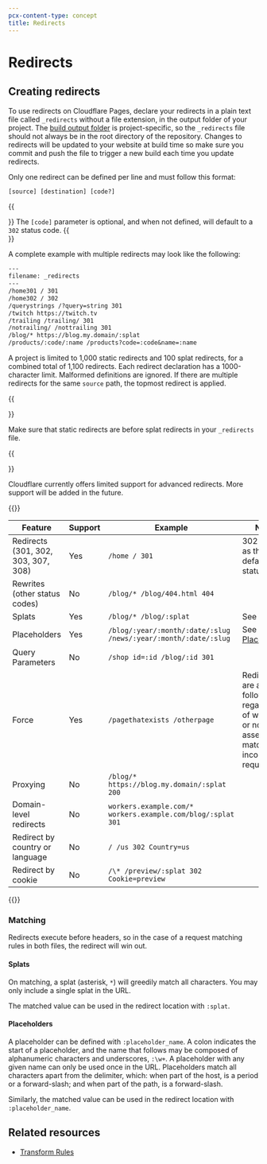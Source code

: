 ```yaml
---
pcx-content-type: concept
title: Redirects
---
```


# Redirects

## Creating redirects

To use redirects on Cloudflare Pages, declare your redirects in a plain text file called `_redirects` without a file extension, in the output folder of your project. The [build output folder](/pages/platform/build-configuration/) is project-specific, so the `_redirects` file should not always be in the root directory of the repository. Changes to redirects will be updated to your website at build time so make sure you commit and push the file to trigger a new build each time you update redirects.

Only one redirect can be defined per line and must follow this format:

```txt
[source] [destination] [code?]
```

{{<Aside heading="Status Code">}}
The `[code]` parameter is optional, and when not defined, will default to a `302` status code.
{{</Aside>}}

A complete example with multiple redirects may look like the following:

```txt
---
filename: _redirects
---
/home301 / 301
/home302 / 302
/querystrings /?query=string 301
/twitch https://twitch.tv
/trailing /trailing/ 301
/notrailing/ /nottrailing 301
/blog/* https://blog.my.domain/:splat
/products/:code/:name /products?code=:code&name=:name
```

A project is limited to 1,000 static redirects and 100 splat redirects, for a combined total of 1,100 redirects. Each redirect declaration has a 1000-character limit. Malformed definitions are ignored. If there are multiple redirects for the same `source` path, the topmost redirect is applied.

{{<Aside type= "note">}}

Make sure that static redirects are before splat redirects in your `_redirects` file.

{{</Aside>}}

Cloudflare currently offers limited support for advanced redirects. More support will be added in the future.

{{<table-wrap>}}

| Feature                             | Support | Example                                                         | Notes                                                                                             |
| ----------------------------------- | ------- | --------------------------------------------------------------- | ------------------------------------------------------------------------------------------------- |
| Redirects (301, 302, 303, 307, 308) | Yes     | `/home / 301`                                                   | 302 is used as the default status code                                                            |
| Rewrites (other status codes)       | No      | `/blog/* /blog/404.html 404`                                    |                                                                                                   |
| Splats                              | Yes     | `/blog/* /blog/:splat`                                          | See [Splats](#splats)                                                                             |
| Placeholders                        | Yes     | `/blog/:year/:month/:date/:slug /news/:year/:month/:date/:slug` | See [Placeholders](#placeholders)                                                                 |
| Query Parameters                    | No      | `/shop id=:id /blog/:id 301`                                    |                                                                                                   |
| Force                               | Yes     | `/pagethatexists /otherpage`                                    | Redirects are always followed, regardless of whether or not an asset matches the incoming request |
| Proxying                            | No      | `/blog/* https://blog.my.domain/:splat 200`                     |                                                                                                   |
| Domain-level redirects              | No      | `workers.example.com/* workers.example.com/blog/:splat 301`     |                                                                                                   |
| Redirect by country or language     | No      | `/ /us 302 Country=us`                                          |                                                                                                   |
| Redirect by cookie                  | No      | `/\* /preview/:splat 302 Cookie=preview`                        |                                                                                                   |

{{</table-wrap>}}

### Matching

Redirects execute before headers, so in the case of a request matching rules in both files, the redirect will win out.

#### Splats

On matching, a splat (asterisk, `*`) will greedily match all characters. You may only include a single splat in the URL.

The matched value can be used in the redirect location with `:splat`.

#### Placeholders

A placeholder can be defined with `:placeholder_name`. A colon indicates the start of a placeholder, and the name that follows may be composed of alphanumeric characters and underscores, `:\w+`. A placeholder with any given name can only be used once in the URL. Placeholders match all characters apart from the delimiter, which: when part of the host, is a period or a forward-slash; and when part of the path, is a forward-slash.

Similarly, the matched value can be used in the redirect location with `:placeholder_name`.

## Related resources

- [Transform Rules](/rules/transform/)
